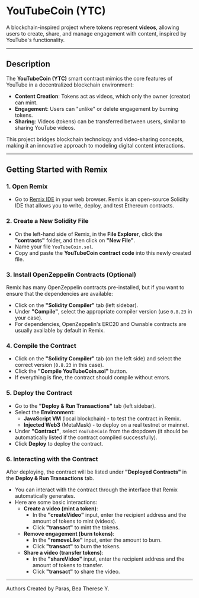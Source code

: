 # YouTubeCoin (YTC)  

A blockchain-inspired project where tokens represent **videos**, allowing users to create, share, and manage engagement with content, inspired by YouTube's functionality.  

---

## Description  

The **YouTubeCoin (YTC)** smart contract mimics the core features of YouTube in a decentralized blockchain environment:  
- **Content Creation**: Tokens act as videos, which only the owner (creator) can mint.  
- **Engagement**: Users can "unlike" or delete engagement by burning tokens.  
- **Sharing**: Videos (tokens) can be transferred between users, similar to sharing YouTube videos.  

This project bridges blockchain technology and video-sharing concepts, making it an innovative approach to modeling digital content interactions.  

---

## Getting Started with Remix  

### 1. **Open Remix**  
   - Go to [Remix IDE](https://remix.ethereum.org/) in your web browser. Remix is an open-source Solidity IDE that allows you to write, deploy, and test Ethereum contracts.

### 2. **Create a New Solidity File**  
   - On the left-hand side of Remix, in the **File Explorer**, click the **"contracts"** folder, and then click on **"New File"**.  
   - Name your file `YouTubeCoin.sol`.  
   - Copy and paste the **YouTubeCoin contract code** into this newly created file.

### 3. **Install OpenZeppelin Contracts (Optional)**  
   Remix has many OpenZeppelin contracts pre-installed, but if you want to ensure that the dependencies are available:  
   - Click on the **"Solidity Compiler"** tab (left sidebar).  
   - Under **"Compile"**, select the appropriate compiler version (use `0.8.23` in your case).  
   - For dependencies, OpenZeppelin's ERC20 and Ownable contracts are usually available by default in Remix.

### 4. **Compile the Contract**  
   - Click on the **"Solidity Compiler"** tab (on the left side) and select the correct version (`0.8.23` in this case).  
   - Click the **"Compile YouTubeCoin.sol"** button.  
   - If everything is fine, the contract should compile without errors.

### 5. **Deploy the Contract**  
   - Go to the **"Deploy & Run Transactions"** tab (left sidebar).  
   - Select the **Environment**:  
     - **JavaScript VM** (local blockchain) - to test the contract in Remix.  
     - **Injected Web3** (MetaMask) - to deploy on a real testnet or mainnet.  
   - Under **"Contract"**, select `YouTubeCoin` from the dropdown (it should be automatically listed if the contract compiled successfully).  
   - Click **Deploy** to deploy the contract.

### 6. **Interacting with the Contract**  
   After deploying, the contract will be listed under **"Deployed Contracts"** in the **Deploy & Run Transactions** tab.  
   - You can interact with the contract through the interface that Remix automatically generates.  
   - Here are some basic interactions:  
     - **Create a video (mint a token)**:  
       - In the **"createVideo"** input, enter the recipient address and the amount of tokens to mint (videos).  
       - Click **"transact"** to mint the tokens.  
     - **Remove engagement (burn tokens)**:  
       - In the **"removeLike"** input, enter the amount to burn.  
       - Click **"transact"** to burn the tokens.  
     - **Share a video (transfer tokens)**:  
       - In the **"shareVideo"** input, enter the recipient address and the amount of tokens to transfer.  
       - Click **"transact"** to share the video.


---

Authors
Created by Paras, Bea Therese Y. 
